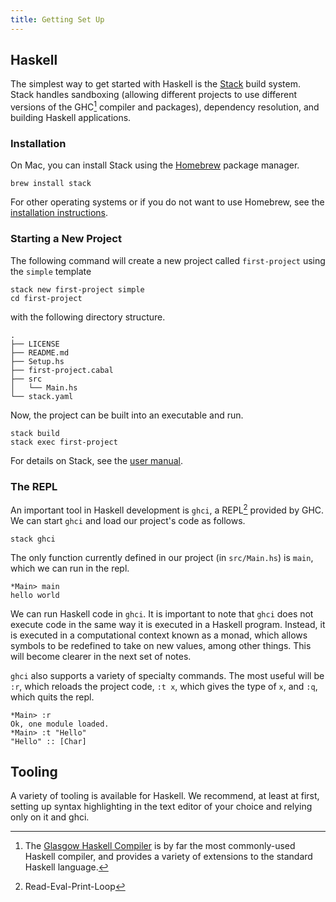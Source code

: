 ```yaml
---
title: Getting Set Up
---
```


## Haskell

The simplest way to get started with Haskell is the
[Stack](https://docs.haskellstack.org/en/stable/README/) build system. Stack
handles sandboxing (allowing different projects to use different versions of the
GHC[^GHC] compiler and packages), dependency resolution, and building Haskell
applications.

[^GHC]: The [Glasgow Haskell Compiler](https://wiki.haskell.org/GHC) is by far the
most commonly-used Haskell compiler, and provides a variety of extensions to
the standard Haskell language.



### Installation

On Mac, you can install Stack using the [Homebrew](https://brew.sh) package
manager.

```
brew install stack
```

For other operating systems or if you do not want to use Homebrew, see the
[installation instructions](https://docs.haskellstack.org/en/stable/install_and_upgrade/).

### Starting a New Project

The following command will create a new project called `first-project` using the `simple`
template

```
stack new first-project simple
cd first-project
```

with the following directory structure.

```
.
├── LICENSE
├── README.md
├── Setup.hs
├── first-project.cabal
├── src
│   └── Main.hs
└── stack.yaml
```

Now, the project can be built into an executable and run.

```
stack build
stack exec first-project
```

For details on Stack, see the [user
manual](https://docs.haskellstack.org/en/stable/GUIDE/#hello-world-example).

### The REPL

An important tool in Haskell development is `ghci`, a REPL[^REPL]
provided by GHC. We can start `ghci` and load our project's code as follows.

[^REPL]: Read-Eval-Print-Loop

```
stack ghci
```

The only function currently defined in our project (in `src/Main.hs`) is `main`, which we
can run in the repl.

```
*Main> main
hello world
```

We can run Haskell code in `ghci`. It is important to note that `ghci` does not
execute code in the same way it is executed in a Haskell program. Instead, it is
executed in a computational context known as a monad, which allows symbols to be
redefined to take on new values, among other things. This will become clearer in
the next set of notes.

`ghci` also supports a variety of specialty commands. The most useful will be
`:r`, which reloads the project code, `:t x`, which gives the type of `x`, and
`:q`, which quits the repl.

```
*Main> :r
Ok, one module loaded.
*Main> :t "Hello"
"Hello" :: [Char]
```

## Tooling

A variety of tooling is available for Haskell. We recommend, at least at first,
setting up syntax highlighting in the text editor of your choice and relying
only on it and ghci.

<!---
TODO add links to syntax highlighting and further config
-->
